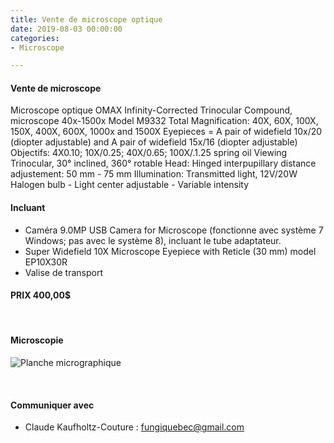```yaml
---
title: Vente de microscope optique
date: 2019-08-03 00:00:00
categories: 
- Microscope

---
```


#### Vente de microscope
Microscope optique OMAX
Infinity-Corrected Trinocular Compound, microscope 40x-1500x
Model M9332
Total Magnification: 40X, 60X, 100X, 150X, 400X, 600X, 1000x and 1500X
Eyepieces = A pair of widefield 10x/20 (diopter adjustable) and A pair of widefield 15x/16 (diopter adjustable)
Objectifs: 4X0.10; 10X/0.25; 40X/0.65; 100X/.1.25 spring oil
Viewing Trinocular, 30° inclined, 360° rotable
Head: Hinged interpupillary distance adjustement: 50 mm - 75 mm
Illumination: Transmitted light, 12V/20W Halogen bulb - Light center adjustable - Variable intensity

#### Incluant
* Caméra 9.0MP USB Camera for Microscope (fonctionne avec système 7 Windows; pas avec le système 8), incluant le tube adaptateur.
* Super Widefield 10X Microscope Eyepiece with Reticle (30 mm) model EP10X30R
* Valise de transport

#### PRIX 400,00$
<p>&nbsp; </p>

#### Microscopie
![Planche micrographique](https://live.staticflickr.com/4709/39687211041_afaefa918b.jpg "Figure 1. Planche micrographique de Scutellinia pennsylvanica (Seaver) Denison")
<p>&nbsp; </p>

#### Communiquer avec
* Claude Kaufholtz-Couture : fungiquebec@gmail.com
